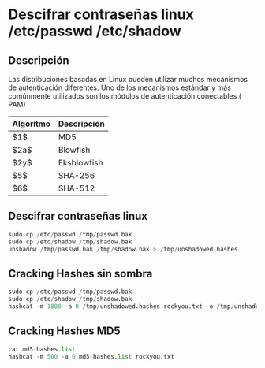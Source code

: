 # Descifrar contraseñas linux /etc/passwd /etc/shadow
## Descripción
Las distribuciones basadas en Linux pueden utilizar muchos mecanismos de autenticación diferentes. Uno de los mecanismos estándar y más comúnmente utilizados son los módulos de autenticación conectables ( PAM)

| Algoritmo | Descripción     |
|-----------|-----------------|
| \$1\$     | MD5             |
| \$2a\$    | Blowfish        |
| \$2y\$    | Eksblowfish     |
| \$5\$     | SHA-256         |
| \$6\$     | SHA-512         |


## Descifrar contraseñas linux
```python
sudo cp /etc/passwd /tmp/passwd.bak
sudo cp /etc/shadow /tmp/shadow.bak
unshadow /tmp/passwd.bak /tmp/shadow.bak > /tmp/unshadowed.hashes
```
## Cracking Hashes sin sombra
```python
sudo cp /etc/passwd /tmp/passwd.bak
sudo cp /etc/shadow /tmp/shadow.bak
hashcat -m 1800 -a 0 /tmp/unshadowed.hashes rockyou.txt -o /tmp/unshadowed.cracked
```
## Cracking Hashes MD5
```python
cat md5-hashes.list
hashcat -m 500 -a 0 md5-hashes.list rockyou.txt
```
